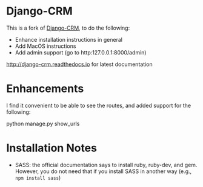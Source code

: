 Django-CRM
==========

This is a fork of [Django-CRM](https://github.com/MicroPyramid/Django-CRM), to do the following:

* Enhance installation instructions in general
* Add MacOS instructions
* Add admin support (go to http:127.0.0.1:8000/admin)

<http://django-crm.readthedocs.io> for latest documentation

Enhancements
============

I find it convenient to be able to see the routes, and added support for the following:

  python manage.py show_urls


Installation Notes
==================

* SASS: the official documentation says to install ruby, ruby-dev, and gem.  However, you do
  not need that if you install SASS in another way (e.g., `npm install sass`)

